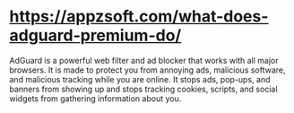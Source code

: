 # https://appzsoft.com/what-does-adguard-premium-do/
AdGuard is a powerful web filter and ad blocker that works with all major browsers. It is made to protect you from annoying ads, malicious software, and malicious tracking while you are online. It stops ads, pop-ups, and banners from showing up and stops tracking cookies, scripts, and social widgets from gathering information about you. 
